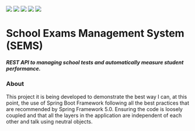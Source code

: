 <p align="">
    <a alt="Java">
        <img src="https://img.shields.io/badge/Java-v1.8-orange.svg" />
    </a>
    <a alt="Spring Boot">
        <img src="https://img.shields.io/badge/Spring%20Boot-v2.2.4-brightgreen.svg" />
    </a>     
    <a alt="Docker">
        <img src="https://img.shields.io/badge/Docker-v18-yellowgreen.svg" />
    </a>
    <a alt="Dependencies">
        <img src="https://img.shields.io/badge/dependencies-up%20to%20date-brightgreen.svg" />
    </a>
    <a alt="License">
        <img src="https://img.shields.io/badge/license-MIT-blue.svg" />
    </a>
</p>

# School Exams Management System (SEMS)

##### REST API to managing school tests and automatically measure student performance.

### About

This project it is being developed to demonstrate the best way I can, at this point, the use of Spring Boot Framework following all the best practices that are recommended by Spring Framework 5.0. Ensuring the code is loosely coupled and that all the layers in the application are independent of each other and talk using neutral objects. 
